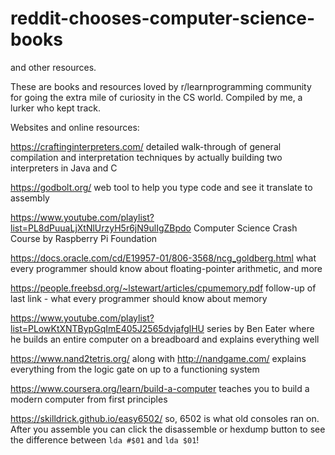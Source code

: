 # reddit-chooses-computer-science-books
and other resources.

These are books and resources loved by r/learnprogramming community for going the extra mile of curiosity in the CS world. Compiled by me, a lurker who kept track.

Websites and online resources:

https://craftinginterpreters.com/ detailed walk-through of general compilation and interpretation techniques by actually building two interpreters in Java and C

https://godbolt.org/ web tool to help you type code and see it translate to assembly

https://www.youtube.com/playlist?list=PL8dPuuaLjXtNlUrzyH5r6jN9ulIgZBpdo  Computer Science Crash Course by Raspberry Pi Foundation

https://docs.oracle.com/cd/E19957-01/806-3568/ncg_goldberg.html  what every programmer should know about floating-pointer arithmetic, and more

https://people.freebsd.org/~lstewart/articles/cpumemory.pdf  follow-up of last link - what every programmer should know about memory

https://www.youtube.com/playlist?list=PLowKtXNTBypGqImE405J2565dvjafglHU  series by Ben Eater where he builds an entire computer on a breadboard and explains everything well

https://www.nand2tetris.org/ along with http://nandgame.com/ explains everything from the logic gate on up to a functioning system

https://www.coursera.org/learn/build-a-computer teaches you to build a modern computer from first principles

https://skilldrick.github.io/easy6502/ so, 6502 is what old consoles ran on. After you assemble you can click the disassemble or hexdump button to see the difference between `lda #$01` and `lda $01`!
